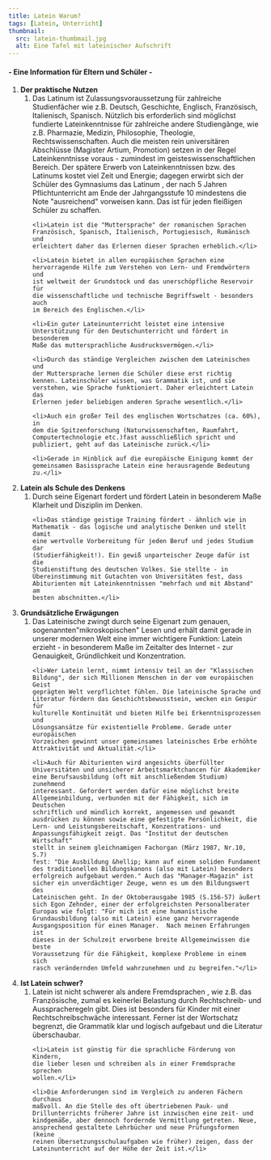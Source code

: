 ```yaml
---
title: Latein Warum?
tags: [Latein, Unterricht]
thumbnail:
  src: latein-thumbmail.jpg
  alt: Eine Tafel mit lateinischer Aufschrift
---
```


<h4 class="text_mitte"> - Eine Information für Eltern und Schüler - </h4>

<ol>
  <li><span><strong>Der praktische Nutzen</strong></span>

  <ol>
    <li>Das Latinum ist Zulassungsvoraussetzung für zahlreiche
    Studienfãcher wie z.B. Deutsch, Geschichte, Englisch, Französisch,
    Italienisch, Spanisch. Nützlich bis erforderlich sind möglichst
    fundierte Lateinkenntnisse für zahlreiche andere Studiengãnge, wie
    z.B. Pharmazie, Medizin, Philosophie, Theologie,
    Rechtswissenschaften. Auch die meisten rein universitären
    Abschlüsse (Magister Artium, Promotion) setzen in der Regel
    Lateinkenntnisse voraus - zumindest im geisteswissenschaftlichen
    Bereich. Der spätere Erwerb von Lateinkenntnissen bzw. des
    Latinums kostet viel Zeit und Energie; dagegen erwirbt sich der
    Schüler des Gymnasiums das Latinum , der nach 5 Jahren
    Pflichtunterricht am Ende der Jahrgangsstufe 10 mindestens die
    Note "ausreichend" vorweisen kann. Das ist für jeden fleißigen
    Schüler zu schaffen.</li>

    <li>Latein ist die "Muttersprache" der romanischen Sprachen
    Französisch, Spanisch, Italienisch, Portugiesisch, Rumänisch und
    erleichtert daher das Erlernen dieser Sprachen erheblich.</li>

    <li>Latein bietet in allen europäischen Sprachen eine
    hervorragende Hilfe zum Verstehen von Lern- und Fremdwörtern und
    ist weltweit der Grundstock und das unerschöpfliche Reservoir für
    die wissenschaftliche und technische Begriffswelt - besonders auch
    im Bereich des Englischen.</li>
    
    <li>Ein guter Lateinunterricht leistet eine intensive
    Unterstützung für den Deutschunterricht und fördert in besonderem
    Maße das muttersprachliche Ausdrucksvermögen.</li>

    <li>Durch das ständige Vergleichen zwischen dem Lateinischen und
    der Muttersprache lernen die Schüler diese erst richtig
    kennen. Lateinschüler wissen, was Grammatik ist, und sie
    verstehen, wie Sprache funktioniert. Daher erleichtert Latein das
    Erlernen jeder beliebigen anderen Sprache wesentlich.</li>

    <li>Auch ein großer Teil des englischen Wortschatzes (ca. 60%), in
    dem die Spitzenforschung (Naturwissenschaften, Raumfahrt,
    Computertechnologie etc.)fast ausschließlich spricht und
    publiziert, geht auf das Lateinische zurück.</li>

    <li>Gerade in Hinblick auf die europäische Einigung kommt der
    gemeinsamen Basissprache Latein eine herausragende Bedeutung
    zu.</li>
  </ol>

  </li>

  <li><span><strong>Latein als Schule des Denkens</strong></span>

  <ol>
    <li>Durch seine Eigenart fordert und fördert Latein in besonderem
    Maße Klarheit und Disziplin im Denken.</li>

    <li>Das ständige geistige Training fördert - ähnlich wie in
    Mathematik - das logische und analytische Denken und stellt damit
    eine wertvolle Vorbereitung für jeden Beruf und jedes Studium dar
    (Studierfähigkeit!). Ein gewiß unparteischer Zeuge dafür ist die
    Studienstiftung des deutschen Volkes. Sie stellte - in
    Übereinstimmung mit Gutachten von Universitäten fest, dass
    Abiturienten mit Lateinkenntnissen "mehrfach und mit Abstand" am
    besten abschnitten.</li>
  </ol>
  </li>

  <li><span><strong>Grundsätzliche Erwägungen</strong></span>

  <ol>
    <li>Das Lateinische zwingt durch seine Eigenart zum genauen,
    sogenannten"mikroskopischen" Lesen und erhält damit gerade in
    unserer modernen Welt eine immer wichtigere Funktion: Latein erzieht
    - in besonderem Maße im Zeitalter des Internet - zur Genauigkeit,
    Gründlichkeit und Konzentration.</li>

    <li>Wer Latein lernt, nimmt intensiv teil an der "Klassischen
    Bildung", der sich Millionen Menschen in der vom europäischen Geist
    geprägten Welt verpflichtet fühlen. Die lateinische Sprache und
    Literatur fördern das Geschichtsbewusstsein, wecken ein Gespür für
    kulturelle Kontinuität und bieten Hilfe bei Erkenntnisprozessen und
    Lösungsansätze für existentielle Probleme. Gerade unter europäischen
    Vorzeichen gewinnt unser gemeinsames lateinisches Erbe erhöhte
    Attraktivität und Aktualität.</li>

    <li>Auch für Abiturienten wird angesichts überfüllter
    Universitäten und unsicherer Arbeitsmarktchancen für Akademiker
    eine Berufsausbildung (oft mit anschließendem Studium) zunehmend
    interessant. Gefordert werden dafür eine möglichst breite
    Allgemeinbildung, verbunden mit der Fähigkeit, sich im Deutschen
    schriftlich und mündlich korrekt, angemessen und gewandt
    ausdrücken zu können sowie eine gefestigte Persönlichkeit, die
    Lern- und Leistungsbereitschaft, Konzentrations- und
    Anpassungsfähigkeit zeigt. Das "Institut der deutschen Wirtschaft"
    stellt in seinem gleichnamigen Fachorgan (März 1987, Nr.10, S.7)
    fest: "Die Ausbildung &hellip; kann auf einem soliden Fundament
    des traditionellen Bildungskanons (also mit Latein) besonders
    erfolgreich aufgebaut werden." Auch das "Manager-Magazin" ist
    sicher ein unverdächtiger Zeuge, wenn es um den Bildungswert des
    Lateinischen geht. In der Oktoberausgabe 1985 (S.156-57) äußert
    sich Egon Zehnder, einer der erfolgreichsten Personalberater
    Europas wie folgt: "Für mich ist eine humanistische
    Grundausbildung (also mit Latein) eine ganz hervorragende
    Ausgangsposition für einen Manager.  Nach meinen Erfahrungen ist
    dieses in der Schulzeit erworbene breite Allgemeinwissen die beste
    Voraussetzung für die Fähigkeit, komplexe Probleme in einem sich
    rasch verändernden Umfeld wahrzunehmen und zu begreifen."</li>
  </ol>
  </li>

  <li><span><strong>Ist Latein schwer?</strong></span>

  <ol>
    <li>Latein ist nicht schwerer als andere Fremdsprachen , wie
    z.B. das Französische, zumal es keinerlei Belastung durch
    Rechtschreib- und Ausspracheregeln gibt. Dies ist besonders für
    Kinder mit einer Rechtschreibschwäche interessant. Ferner ist der
    Wortschatz begrenzt, die Grammatik klar und logisch aufgebaut und
    die Literatur überschaubar.</li>

    <li>Latein ist günstig für die sprachliche Förderung von Kindern,
    die lieber lesen und schreiben als in einer Fremdsprache sprechen
    wollen.</li>

    <li>Die Anforderungen sind im Vergleich zu anderen Fächern durchaus
    maßvoll. An die Stelle des oft übertriebenen Pauk- und
    Drillunterrichts früherer Jahre ist inzwischen eine zeit- und
    kindgemäße, aber dennoch fordernde Vermittlung getreten. Neue,
    ansprechend gestaltete Lehrbücher und neue Prüfungsformen (keine
    reinen Übersetzungsschulaufgaben wie früher) zeigen, dass der
    Lateinunterricht auf der Höhe der Zeit ist.</li>
  </ol>
  </li>
</ol>
<youtube watch="https://www.youtube.com/watch?v=S9rFS2VBhNM"></youtube>